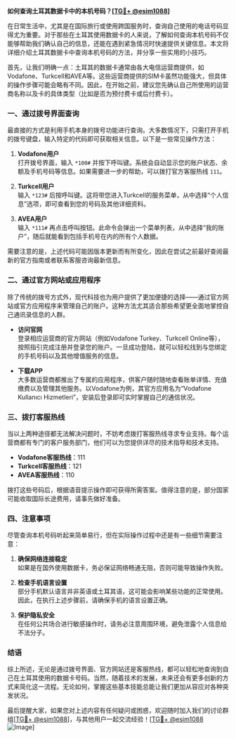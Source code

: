 **如何查询土耳其数据卡中的本机号码？[[TG💪+ @esim1088](https://t.me/s/esim1088)]**

在日常生活中，尤其是在国际旅行或使用跨国服务时，查询自己使用的电话号码显得尤为重要。对于那些在土耳其使用数据卡的人来说，了解如何查询本机号码不仅能够帮助我们确认自己的信息，还能在遇到紧急情况时快速提供关键信息。本文将详细介绍土耳其数据卡中查询本机号码的方法，并分享一些实用的小技巧。

首先，让我们明确一点：土耳其的数据卡通常由各大电信运营商提供，如Vodafone、Turkcell和AVEA等。这些运营商提供的SIM卡虽然功能强大，但具体的操作步骤可能会略有不同。因此，在开始之前，建议您先确认自己所使用的运营商名称以及卡的具体类型（比如是否为预付费卡或后付费卡）。

### 一、通过拨号界面查询

最直接的方式是利用手机本身的拨号功能进行查询。大多数情况下，只需打开手机的拨号键盘，输入特定的代码即可获取相关信息。以下是一些常见操作方法：

1. **Vodafone用户**  
   打开拨号界面，输入 `*100#` 并按下呼叫键。系统会自动显示您的账户状态、余额及手机号码等信息。如果需要进一步的帮助，可以拨打官方客服热线 `111`。

2. **Turkcell用户**  
   输入 `*123#` 后按呼叫键。这将带您进入Turkcell的服务菜单，从中选择“个人信息”选项，即可查看到您的号码及其他详细资料。

3. **AVEA用户**  
   输入 `*111#` 再点击呼叫按钮。此命令会弹出一个菜单列表，从中选择“我的账户”，随后就能看到包括手机号在内的所有个人数据。

需要注意的是，上述代码可能因版本更新而有所变化，因此在尝试之前最好查阅最新的官方指南或者联系客服咨询最新信息。

### 二、通过官方网站或应用程序

除了传统的拨号方式外，现代科技也为用户提供了更加便捷的选择——通过官方网站或官方应用程序来管理自己的账户。这种方法尤其适合那些希望更全面地掌控自己通讯录信息的人群。

- **访问官网**  
  登录相应运营商的官方网站（例如Vodafone Turkey、Turkcell Online等），按照指引完成注册并登录您的账户。一旦成功登陆，就可以轻松找到与您绑定的手机号码以及其他增值服务的信息。

- **下载APP**  
  大多数运营商都推出了专属的应用程序，供客户随时随地查看账单详情、充值缴费以及管理其他服务。以Vodafone为例，其官方应用名为“Vodafone Kullanıcı Hizmetleri”，安装后登录即可实时掌握自己的通信状况。

### 三、拨打客服热线

当以上两种途径都无法解决问题时，不妨考虑拨打客服热线寻求专业支持。每个运营商都有专门的客户服务部门，他们可以为您提供详尽的技术指导和技术支持。

- **Vodafone客服热线**：111  
- **Turkcell客服热线**：121  
- **AVEA客服热线**：110  

拨打这些号码后，根据语音提示操作即可获得所需答案。值得注意的是，部分国家可能收取国际长途费用，请事先做好准备。

### 四、注意事项

尽管查询本机号码听起来简单易行，但在实际操作过程中还是有一些细节需要注意：

1. **确保网络连接稳定**  
   如果是在国外使用数据卡，务必保证网络畅通无阻，否则可能导致操作失败。

2. **检查手机语言设置**  
   部分手机默认语言并非英语或土耳其语，这可能会影响某些功能的正常使用。因此，在执行上述步骤前，请确保手机的语言设置正确。

3. **保护隐私安全**  
   在任何公共场合进行敏感操作时，请务必注意周围环境，避免泄露个人信息给不法分子。

### 结语

综上所述，无论是通过拨号界面、官方网站还是客服热线，都可以轻松地查询到自己在土耳其使用的数据卡号码。当然，随着技术的发展，未来还会有更多创新的方式来简化这一流程。无论如何，掌握这些基本技能总能让我们更加从容应对各种突发状况。

最后提醒大家，如果您对上述内容有任何疑问或困惑，欢迎随时加入我们的讨论群组[[TG💪+ @esim1088](https://t.me/s/esim1088)]，与其他用户一起交流经验！[[TG💪+ @esim1088](https://t.me/s/esim1088) ![Image](https://i.postimg.cc/4NQfJmqS/Snipaste-2025-05-13-00-14-12.png)]